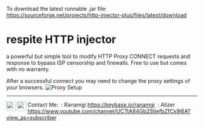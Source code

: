 To download the latest runnable .jar file: https://sourceforge.net/projects/http-injector-plus/files/latest/download
# respite HTTP injector
a powerful but simple tool to modify HTTP Proxy CONNECT requests and response to bypass ISP censorship and firewalls.
Free to use but comes with no warranty.

After a successful connect you may need to change the proxy settings of your browsers.
![Proxy Setup](http://alizersepicbasement.7m.pl/img/2020-07-10%2023-06-53.00_00_17_22.Still001.jpg)

---
Contact Me:
<img align="left" src="https://upload.wikimedia.org/wikipedia/commons/b/bb/Keybase_logo_official.svg" width='25'/>&nbsp;: Ranamgi
 https://keybase.io/ranamgi
<img align="left" src="https://upload.wikimedia.org/wikipedia/commons/0/09/YouTube_full-color_icon_%282017%29.svg" width='25'/>&nbsp;: Alizer
https://www.youtube.com/channel/UCTtA84Gb2StiefbZfCx9i6A?view_as=subscriber
